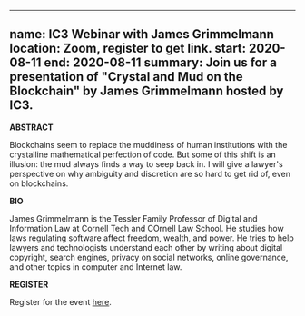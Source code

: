 
---
name: IC3 Webinar with James Grimmelmann
location: Zoom, register to get link. 
start: 2020-08-11
end: 2020-08-11
summary: Join us for a presentation of "Crystal and Mud on the Blockchain" by James Grimmelmann hosted by IC3.
---


**ABSTRACT**

Blockchains seem to replace the muddiness of human institutions with the crystalline mathematical perfection of code. But some of this shift is an illusion: the mud always finds a way to seep back in. I will give a lawyer's perspective on why ambiguity and discretion are so hard to get rid of, even on blockchains.


**BIO**

James Grimmelmann is the Tessler Family Professor of Digital and Information Law at Cornell Tech and COrnell Law School. He studies how laws regulating software affect freedom, wealth, and power. He tries to help lawyers and technologists understand each other by writing about digital copyright, search engines, privacy on social networks, online governance, and other topics in computer and Internet law.


**REGISTER**

Register for the event <a href="https://cornell.zoom.us/webinar/register/WN_NNDV3zbNRkSZE6R4a6Rl9g">here</a>.

